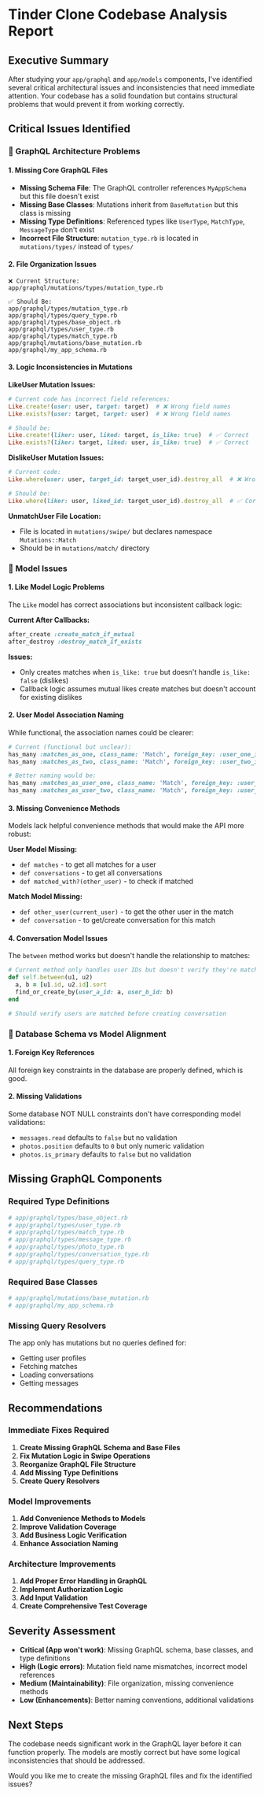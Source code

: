# Tinder Clone Codebase Analysis Report

## Executive Summary

After studying your `app/graphql` and `app/models` components, I've identified several critical architectural issues and inconsistencies that need immediate attention. Your codebase has a solid foundation but contains structural problems that would prevent it from working correctly.

## Critical Issues Identified

### 🚨 GraphQL Architecture Problems

#### 1. Missing Core GraphQL Files
- **Missing Schema File**: The GraphQL controller references `MyAppSchema` but this file doesn't exist
- **Missing Base Classes**: Mutations inherit from `BaseMutation` but this class is missing
- **Missing Type Definitions**: Referenced types like `UserType`, `MatchType`, `MessageType` don't exist
- **Incorrect File Structure**: `mutation_type.rb` is located in `mutations/types/` instead of `types/`

#### 2. File Organization Issues
```
❌ Current Structure:
app/graphql/mutations/types/mutation_type.rb

✅ Should Be:
app/graphql/types/mutation_type.rb
app/graphql/types/query_type.rb
app/graphql/types/base_object.rb
app/graphql/types/user_type.rb
app/graphql/types/match_type.rb
app/graphql/mutations/base_mutation.rb
app/graphql/my_app_schema.rb
```

#### 3. Logic Inconsistencies in Mutations

**LikeUser Mutation Issues:**
```ruby
# Current code has incorrect field references:
Like.create!(user: user, target: target)  # ❌ Wrong field names
Like.exists?(user: target, target: user)  # ❌ Wrong field names

# Should be:
Like.create!(liker: user, liked: target, is_like: true)  # ✅ Correct
Like.exists?(liker: target, liked: user, is_like: true)  # ✅ Correct
```

**DislikeUser Mutation Issues:**
```ruby
# Current code:
Like.where(user: user, target_id: target_user_id).destroy_all  # ❌ Wrong fields

# Should be:
Like.where(liker: user, liked_id: target_user_id).destroy_all  # ✅ Correct
```

**UnmatchUser File Location:**
- File is located in `mutations/swipe/` but declares namespace `Mutations::Match`
- Should be in `mutations/match/` directory

### 🚨 Model Issues

#### 1. Like Model Logic Problems
The `Like` model has correct associations but inconsistent callback logic:

**Current After Callbacks:**
```ruby
after_create :create_match_if_mutual
after_destroy :destroy_match_if_exists
```

**Issues:**
- Only creates matches when `is_like: true` but doesn't handle `is_like: false` (dislikes)
- Callback logic assumes mutual likes create matches but doesn't account for existing dislikes

#### 2. User Model Association Naming
While functional, the association names could be clearer:
```ruby
# Current (functional but unclear):
has_many :matches_as_one, class_name: 'Match', foreign_key: :user_one_id
has_many :matches_as_two, class_name: 'Match', foreign_key: :user_two_id

# Better naming would be:
has_many :matches_as_user_one, class_name: 'Match', foreign_key: :user_one_id
has_many :matches_as_user_two, class_name: 'Match', foreign_key: :user_two_id
```

#### 3. Missing Convenience Methods
Models lack helpful convenience methods that would make the API more robust:

**User Model Missing:**
- `def matches` - to get all matches for a user
- `def conversations` - to get all conversations
- `def matched_with?(other_user)` - to check if matched

**Match Model Missing:**
- `def other_user(current_user)` - to get the other user in the match
- `def conversation` - to get/create conversation for this match

#### 4. Conversation Model Issues
The `between` method works but doesn't handle the relationship to matches:
```ruby
# Current method only handles user IDs but doesn't verify they're matched
def self.between(u1, u2)
  a, b = [u1.id, u2.id].sort
  find_or_create_by(user_a_id: a, user_b_id: b)
end

# Should verify users are matched before creating conversation
```

### 🚨 Database Schema vs Model Alignment

#### 1. Foreign Key References
All foreign key constraints in the database are properly defined, which is good.

#### 2. Missing Validations
Some database NOT NULL constraints don't have corresponding model validations:
- `messages.read` defaults to `false` but no validation
- `photos.position` defaults to `0` but only numeric validation
- `photos.is_primary` defaults to `false` but no validation

## Missing GraphQL Components

### Required Type Definitions
```ruby
# app/graphql/types/base_object.rb
# app/graphql/types/user_type.rb  
# app/graphql/types/match_type.rb
# app/graphql/types/message_type.rb
# app/graphql/types/photo_type.rb
# app/graphql/types/conversation_type.rb
# app/graphql/types/query_type.rb
```

### Required Base Classes
```ruby
# app/graphql/mutations/base_mutation.rb
# app/graphql/my_app_schema.rb
```

### Missing Query Resolvers
The app only has mutations but no queries defined for:
- Getting user profiles
- Fetching matches
- Loading conversations
- Getting messages

## Recommendations

### Immediate Fixes Required

1. **Create Missing GraphQL Schema and Base Files**
2. **Fix Mutation Logic in Swipe Operations**
3. **Reorganize GraphQL File Structure**
4. **Add Missing Type Definitions**
5. **Create Query Resolvers**

### Model Improvements

1. **Add Convenience Methods to Models**
2. **Improve Validation Coverage**
3. **Add Business Logic Verification**
4. **Enhance Association Naming**

### Architecture Improvements

1. **Add Proper Error Handling in GraphQL**
2. **Implement Authorization Logic**
3. **Add Input Validation**
4. **Create Comprehensive Test Coverage**

## Severity Assessment

- **Critical (App won't work)**: Missing GraphQL schema, base classes, and type definitions
- **High (Logic errors)**: Mutation field name mismatches, incorrect model references
- **Medium (Maintainability)**: File organization, missing convenience methods
- **Low (Enhancements)**: Better naming conventions, additional validations

## Next Steps

The codebase needs significant work in the GraphQL layer before it can function properly. The models are mostly correct but have some logical inconsistencies that should be addressed.

Would you like me to create the missing GraphQL files and fix the identified issues?
